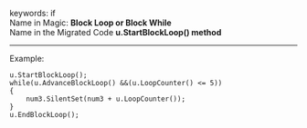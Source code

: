 ﻿keywords: if  
Name in Magic: **Block Loop or Block While**  
Name in the Migrated Code **u.StartBlockLoop() method**
***

Example:

````
u.StartBlockLoop();
while(u.AdvanceBlockLoop() &&(u.LoopCounter() <= 5))
{
    num3.SilentSet(num3 + u.LoopCounter());
}
u.EndBlockLoop();
````